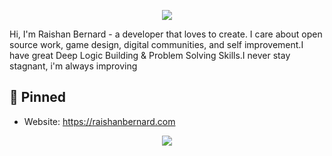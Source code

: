 <p align="center">
<img src="https://wadv-prod-1f0120db-46d2-4038-90ab-ac2558260610.storage.googleapis.com/s3fs-public/2018-04/carousel-fintech-sept-2016_2.jpg">
</p>

Hi, I'm Raishan Bernard - a developer that loves to create. I care about open source work, game design, digital communities, and self improvement.I have great Deep Logic Building & Problem Solving Skills.I never stay stagnant, i'm always improving

## 📌 Pinned
- Website: https://raishanbernard.com

<p align="center" >
  <a href="https://github.com/anuraghazra/github-readme-stats"> 
    <img  src="https://github-readme-stats.vercel.app/api?username=drgloo&&show_icons=true&theme=radical"/>
  </a>
</p>
